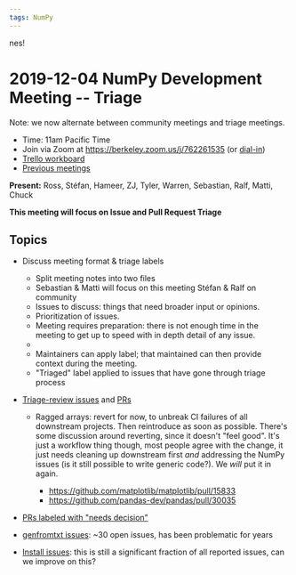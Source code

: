 ```yaml
---
tags: NumPy
---
```

nes!
# 2019-12-04 NumPy Development Meeting -- Triage

Note: we now alternate between community meetings and triage meetings.

- Time: 11am Pacific Time
- Join via Zoom at https://berkeley.zoom.us/j/762261535 (or [dial-in](https://berkeley.zoom.us/u/aC3ENhycM))
- [Trello workboard](https://trello.com/b/Azg4fYZH/numpy-at-bids)
- [Previous meetings](https://github.com/numpy/archive/tree/master/status_meetings)

**Present:** Ross, Stéfan, Hameer, ZJ, Tyler, Warren, Sebastian, Ralf, Matti, Chuck

**This meeting will focus on Issue and Pull Request Triage**

## Topics

- Discuss meeting format & triage labels
    - Split meeting notes into two files
    - Sebastian & Matti will focus on this meeting Stéfan & Ralf on community
    - Issues to discuss: things that need broader input or opinions.
    - Prioritization of issues.
    - Meeting requires preparation: there is not enough time in the meeting to get up to speed with in depth detail of any issue.
    - <what Ralf said></what>
    - Maintainers can apply label; that maintained can then provide context during the meeting.
    - "Triaged" label applied to issues that have gone through triage process

- [Triage-review issues](https://github.com/numpy/numpy/labels/Triage-review) and [PRs](https://github.com/numpy/numpy/pulls?utf8=%E2%9C%93&q=is%3Aopen+is%3Apr+label%3ATriage-review+)

  - Ragged arrays: revert for now, to unbreak CI failures of all downstream projects. Then reintroduce as soon as possible. There's some discussion around reverting, since it doesn't "feel good". It's just a workflow thing though, most people agree with the change, it just needs cleaning up downstream first *and* addressing the NumPy issues (is it still possible to write generic code?). We _will_ put it in again.

    - https://github.com/matplotlib/matplotlib/pull/15833
    - https://github.com/pandas-dev/pandas/pull/30035

- [PRs labeled with "needs decision"](https://github.com/numpy/numpy/pulls?q=is%3Aopen+is%3Apr+label%3A%2254+-+Needs+decision%22)
- [genfromtxt issues](https://github.com/numpy/numpy/issues?utf8=%E2%9C%93&q=is%3Aissue+is%3Aopen+genfromtxt): ~30 open issues, has been problematic for years
- [Install issues](https://github.com/numpy/numpy/labels/32%20-%20Installation): this is still a significant fraction of all reported issues, can we improve on this?



